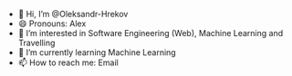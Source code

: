 - 👋 Hi, I’m @Oleksandr-Hrekov
- 😄 Pronouns: Alex
- 👀 I’m interested in Software Engineering (Web), Machine Learning and Travelling
- 🌱 I’m currently learning Machine Learning
- 📫 How to reach me: Email
